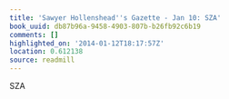 ```yaml
---
title: 'Sawyer Hollenshead''s Gazette - Jan 10: SZA'
book_uuid: db87b96a-9458-4903-807b-b26fb92c6b19
comments: []
highlighted_on: '2014-01-12T18:17:57Z'
location: 0.612138
source: readmill
---
```


SZA